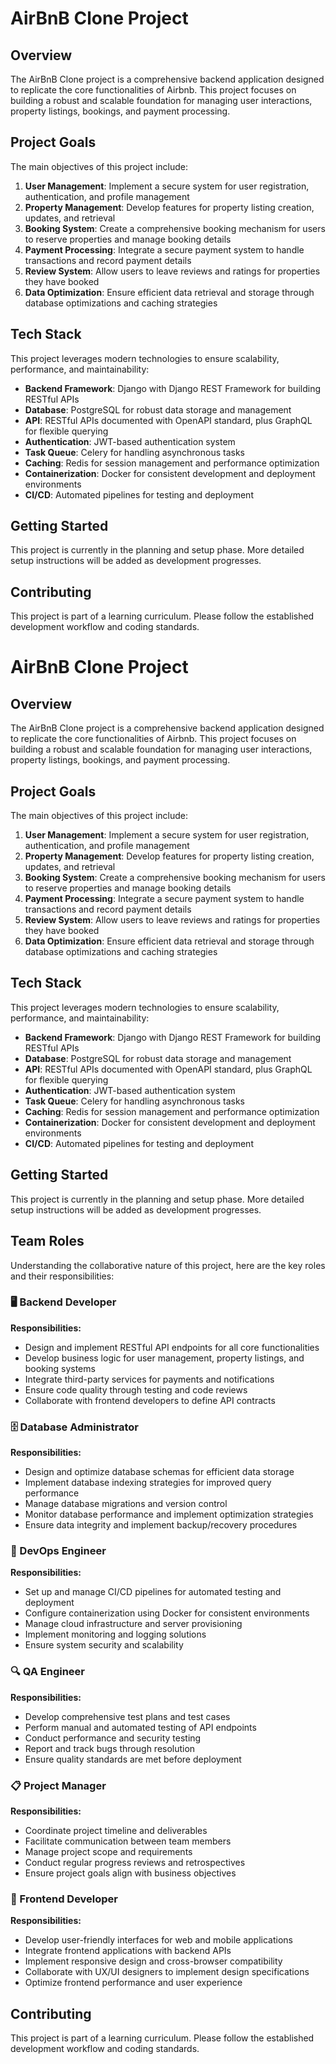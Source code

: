 # AirBnB Clone Project

## Overview

The AirBnB Clone project is a comprehensive backend application designed to replicate the core functionalities of Airbnb. This project focuses on building a robust and scalable foundation for managing user interactions, property listings, bookings, and payment processing.

## Project Goals

The main objectives of this project include:

1. **User Management**: Implement a secure system for user registration, authentication, and profile management
2. **Property Management**: Develop features for property listing creation, updates, and retrieval
3. **Booking System**: Create a comprehensive booking mechanism for users to reserve properties and manage booking details
4. **Payment Processing**: Integrate a secure payment system to handle transactions and record payment details
5. **Review System**: Allow users to leave reviews and ratings for properties they have booked
6. **Data Optimization**: Ensure efficient data retrieval and storage through database optimizations and caching strategies

## Tech Stack

This project leverages modern technologies to ensure scalability, performance, and maintainability:

- **Backend Framework**: Django with Django REST Framework for building RESTful APIs
- **Database**: PostgreSQL for robust data storage and management
- **API**: RESTful APIs documented with OpenAPI standard, plus GraphQL for flexible querying
- **Authentication**: JWT-based authentication system
- **Task Queue**: Celery for handling asynchronous tasks
- **Caching**: Redis for session management and performance optimization
- **Containerization**: Docker for consistent development and deployment environments
- **CI/CD**: Automated pipelines for testing and deployment

## Getting Started

This project is currently in the planning and setup phase. More detailed setup instructions will be added as development progresses.

## Contributing

This project is part of a learning curriculum. Please follow the established development workflow and coding standards.


# AirBnB Clone Project

## Overview

The AirBnB Clone project is a comprehensive backend application designed to replicate the core functionalities of Airbnb. This project focuses on building a robust and scalable foundation for managing user interactions, property listings, bookings, and payment processing.

## Project Goals

The main objectives of this project include:

1. **User Management**: Implement a secure system for user registration, authentication, and profile management
2. **Property Management**: Develop features for property listing creation, updates, and retrieval
3. **Booking System**: Create a comprehensive booking mechanism for users to reserve properties and manage booking details
4. **Payment Processing**: Integrate a secure payment system to handle transactions and record payment details
5. **Review System**: Allow users to leave reviews and ratings for properties they have booked
6. **Data Optimization**: Ensure efficient data retrieval and storage through database optimizations and caching strategies

## Tech Stack

This project leverages modern technologies to ensure scalability, performance, and maintainability:

- **Backend Framework**: Django with Django REST Framework for building RESTful APIs
- **Database**: PostgreSQL for robust data storage and management
- **API**: RESTful APIs documented with OpenAPI standard, plus GraphQL for flexible querying
- **Authentication**: JWT-based authentication system
- **Task Queue**: Celery for handling asynchronous tasks
- **Caching**: Redis for session management and performance optimization
- **Containerization**: Docker for consistent development and deployment environments
- **CI/CD**: Automated pipelines for testing and deployment

## Getting Started

This project is currently in the planning and setup phase. More detailed setup instructions will be added as development progresses.

## Team Roles

Understanding the collaborative nature of this project, here are the key roles and their responsibilities:

### 🖥️ Backend Developer
**Responsibilities:**
- Design and implement RESTful API endpoints for all core functionalities
- Develop business logic for user management, property listings, and booking systems
- Integrate third-party services for payments and notifications
- Ensure code quality through testing and code reviews
- Collaborate with frontend developers to define API contracts

### 🗄️ Database Administrator
**Responsibilities:**
- Design and optimize database schemas for efficient data storage
- Implement database indexing strategies for improved query performance
- Manage database migrations and version control
- Monitor database performance and implement optimization strategies
- Ensure data integrity and implement backup/recovery procedures

### 🚀 DevOps Engineer
**Responsibilities:**
- Set up and manage CI/CD pipelines for automated testing and deployment
- Configure containerization using Docker for consistent environments
- Manage cloud infrastructure and server provisioning
- Implement monitoring and logging solutions
- Ensure system security and scalability

### 🔍 QA Engineer
**Responsibilities:**
- Develop comprehensive test plans and test cases
- Perform manual and automated testing of API endpoints
- Conduct performance and security testing
- Report and track bugs through resolution
- Ensure quality standards are met before deployment

### 📋 Project Manager
**Responsibilities:**
- Coordinate project timeline and deliverables
- Facilitate communication between team members
- Manage project scope and requirements
- Conduct regular progress reviews and retrospectives
- Ensure project goals align with business objectives

### 🎨 Frontend Developer
**Responsibilities:**
- Develop user-friendly interfaces for web and mobile applications
- Integrate frontend applications with backend APIs
- Implement responsive design and cross-browser compatibility
- Collaborate with UX/UI designers to implement design specifications
- Optimize frontend performance and user experience

## Contributing

This project is part of a learning curriculum. Please follow the established development workflow and coding standards.

